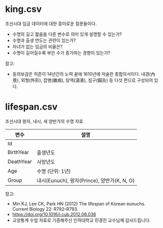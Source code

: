 # king.csv 

조선시대 임금 데이터에 대한 흥미로운 질문들이다.

- 수명의 길고 짧음을 다른 변수로 의미 있게 설명할 수 있는가?
- 수명과 출생 연도는 관련이 있는가?  
- 자녀가 없는 임금의 비율은?
- 수명이 길어질수록 부인 수가 증가하는 경향이 있는가? 

참고:
- 동의보감은 허준이 14년간의 노력 끝에 1610년에 저술한 종합의서이다. 내경(內景), 외형(外形), 잡병(雜病), 탕액(湯液), 침구(鍼灸) 등 다섯 편으로 구성되어 있다.

# lifespan.csv 

조선시대 왕자, 내시, 세 양반가의 수명 자료

| 변수| 설명 |
|---| --- |
|Id  | |
|BirthYear  | 출생년도|
|DeathYear  | 사망년도|
|Age | 수명 (단위: 1년) |
|Group | 내시(Eunuch), 왕자(Prince), 양반가(K, N, O) |

참고: 
- Min KJ, Lee CK, Park HN (2012) The lifespan of Korean eunuchs. Current Biology 22: R792–R793.
- https://doi.org/10.1016/j.cub.2012.06.036
- 교양통계 수업 자료로 기증해주신 인하대학교 민경진 교수님께 감사드립니다.
